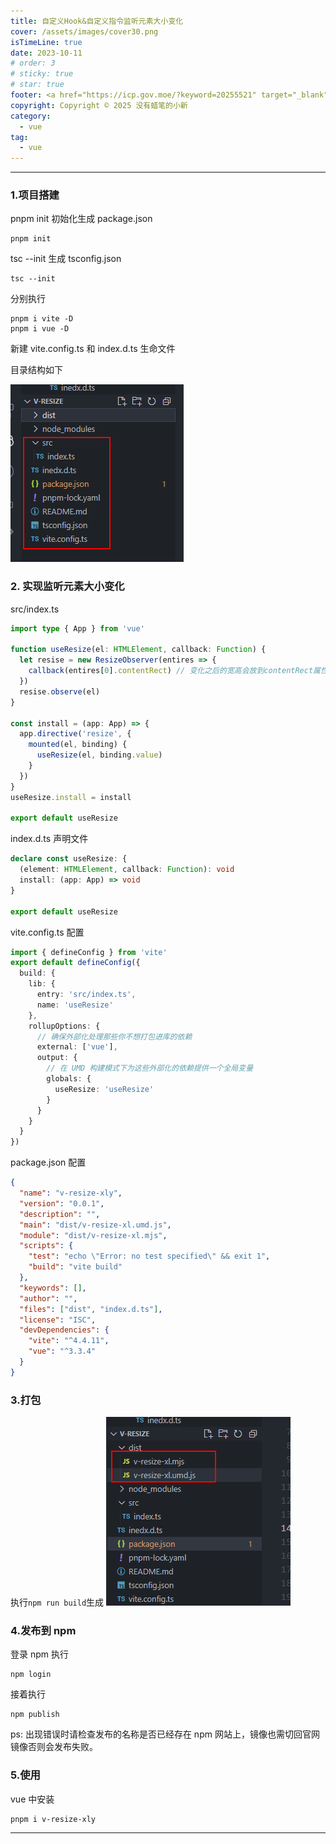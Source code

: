 ```yaml
---
title: 自定义Hook&自定义指令监听元素大小变化
cover: /assets/images/cover30.png
isTimeLine: true
date: 2023-10-11
# order: 3
# sticky: true
# star: true
footer: <a href="https://icp.gov.moe/?keyword=20255521" target="_blank">萌 ICP 备 20255521 号</a>
copyright: Copyright © 2025 没有蜡笔的小新
category:
  - vue
tag:
  - vue
---
```


---

### 1.项目搭建

pnpm init 初始化生成 package.json

```shell
pnpm init
```

tsc --init 生成 tsconfig.json

```shell
tsc --init
```

分别执行

```shell
pnpm i vite -D
pnpm i vue -D
```

新建 vite.config.ts 和 index.d.ts 生命文件

目录结构如下

![](./images/content1.png)

### 2. 实现监听元素大小变化

src/index.ts

```ts
import type { App } from 'vue'

function useResize(el: HTMLElement, callback: Function) {
  let resise = new ResizeObserver(entires => {
    callback(entires[0].contentRect) // 变化之后的宽高会放到contentRect属性中
  })
  resise.observe(el)
}

const install = (app: App) => {
  app.directive('resize', {
    mounted(el, binding) {
      useResize(el, binding.value)
    }
  })
}
useResize.install = install

export default useResize
```

index.d.ts 声明文件

```ts
declare const useResize: {
  (element: HTMLElement, callback: Function): void
  install: (app: App) => void
}

export default useResize
```

vite.config.ts 配置

```ts
import { defineConfig } from 'vite'
export default defineConfig({
  build: {
    lib: {
      entry: 'src/index.ts',
      name: 'useResize'
    },
    rollupOptions: {
      // 确保外部化处理那些你不想打包进库的依赖
      external: ['vue'],
      output: {
        // 在 UMD 构建模式下为这些外部化的依赖提供一个全局变量
        globals: {
          useResize: 'useResize'
        }
      }
    }
  }
})
```

package.json 配置

```json
{
  "name": "v-resize-xly",
  "version": "0.0.1",
  "description": "",
  "main": "dist/v-resize-xl.umd.js",
  "module": "dist/v-resize-xl.mjs",
  "scripts": {
    "test": "echo \"Error: no test specified\" && exit 1",
    "build": "vite build"
  },
  "keywords": [],
  "author": "",
  "files": ["dist", "index.d.ts"],
  "license": "ISC",
  "devDependencies": {
    "vite": "^4.4.11",
    "vue": "^3.3.4"
  }
}
```

### 3.打包

执行`npm run build`生成
![](./images/content2.png)

### 4.发布到 npm

登录 npm 执行

```shell
npm login
```

接着执行

```shell
npm publish
```

ps: 出现错误时请检查发布的名称是否已经存在 npm 网站上，镜像也需切回官网镜像否则会发布失败。

### 5.使用

vue 中安装

```shell
pnpm i v-resize-xly
```

---
